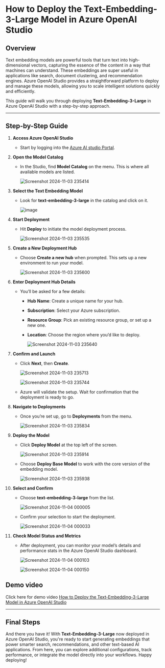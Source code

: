 # How to Deploy the Text-Embedding-3-Large Model in Azure OpenAI Studio

## Overview
Text embedding models are powerful tools that turn text into high-dimensional vectors, capturing the essence of the content in a way that machines can understand. These embeddings are super useful in applications like search, document clustering, and recommendation engines. Azure OpenAI Studio provides a straightforward platform to deploy and manage these models, allowing you to scale intelligent solutions quickly and efficiently.

This guide will walk you through deploying **Text-Embedding-3-Large** in Azure OpenAI Studio with a step-by-step approach.

---

## Step-by-Step Guide

1. **Access Azure OpenAI Studio**
   - Start by logging into the [Azure AI studio Portal](https://oai.azure.com/portal).

2. **Open the Model Catalog**
   - In the Studio, find **Model Catalog** on the menu. This is where all available models are listed.

     ![Screenshot 2024-11-03 235414](https://github.com/user-attachments/assets/5d5178c6-272c-4a34-bb32-f085180882c0)


3. **Select the Text Embedding Model**
   - Look for **text-embedding-3-large** in the catalog and click on it.

     ![image](https://github.com/user-attachments/assets/69f0c6f5-8d1c-46ff-827b-c0a0d13c233f)


4. **Start Deployment**
   - Hit **Deploy** to initiate the model deployment process.

     ![Screenshot 2024-11-03 235535](https://github.com/user-attachments/assets/34419450-adff-4c9f-8c13-2240a2a30b52)


5. **Create a New Deployment Hub**
   - Choose **Create a new hub** when prompted. This sets up a new environment to run your model.

     ![Screenshot 2024-11-03 235600](https://github.com/user-attachments/assets/4f09f1b2-a8bc-4834-80a8-3e90d86f00bb)


6. **Enter Deployment Hub Details**
   - You’ll be asked for a few details:
     - **Hub Name**: Create a unique name for your hub.
     - **Subscription**: Select your Azure subscription.
     - **Resource Group**: Pick an existing resource group, or set up a new one.
     - **Location**: Choose the region where you’d like to deploy.

       ![Screenshot 2024-11-03 235640](https://github.com/user-attachments/assets/4e94deeb-490c-49ac-8158-667d02576862)


7. **Confirm and Launch**
   - Click **Next**, then **Create**.
     
     ![Screenshot 2024-11-03 235713](https://github.com/user-attachments/assets/af77750f-816d-496a-94cf-185dc8b9c734)

     ![Screenshot 2024-11-03 235744](https://github.com/user-attachments/assets/15430a94-0a65-44fa-9e88-f863664aef88)


   - Azure will validate the setup. Wait for confirmation that the deployment is ready to go.

8. **Navigate to Deployments**
   - Once you’re set up, go to **Deployments** from the menu.

     ![Screenshot 2024-11-03 235834](https://github.com/user-attachments/assets/9c320851-65cb-4bf6-96cc-cfb3190ebf17)


9. **Deploy the Model**
   - Click **Deploy Model** at the top left of the screen.

     ![Screenshot 2024-11-03 235914](https://github.com/user-attachments/assets/06528671-da27-49c8-9b15-5cb2c547bf5f)

   - Choose **Deploy Base Model** to work with the core version of the embedding model.

     ![Screenshot 2024-11-03 235938](https://github.com/user-attachments/assets/508b4ad0-67e5-42f9-abbc-b3ee2e698491)


10. **Select and Confirm**
    - Choose **text-embedding-3-large** from the list.

      ![Screenshot 2024-11-04 000005](https://github.com/user-attachments/assets/9ffc314d-8b90-4d5c-a045-fce6acee0d6e)

    - Confirm your selection to start the deployment.

      ![Screenshot 2024-11-04 000033](https://github.com/user-attachments/assets/95f9ec8d-32dd-4234-b343-0b8b8b74acf0)


11. **Check Model Status and Metrics**
    - After deployment, you can monitor your model’s details and performance stats in the Azure OpenAI Studio dashboard.
      
      ![Screenshot 2024-11-04 000103](https://github.com/user-attachments/assets/067538c7-0ea3-4138-a965-4f38f67ae269)

      ![Screenshot 2024-11-04 000150](https://github.com/user-attachments/assets/8d7fa2a5-dbcf-46d3-bf28-3c2078ce6d98)

## Demo video
Click here for demo video [How to Deploy the Text-Embedding-3-Large Model in Azure OpenAI Studio](https://www.linkedin.com/posts/reya-josephine-a871a827b_azureopenai-textembedding-azureai-activity-7258914832442097664-wCmR?utm_source=share&utm_medium=member_desktop)

---

## Final Steps

And there you have it! With **Text-Embedding-3-Large** now deployed in Azure OpenAI Studio, you're ready to start generating embeddings that power smarter search, recommendations, and other text-based AI applications. From here, you can explore additional configurations, track performance, or integrate the model directly into your workflows. Happy deploying!
